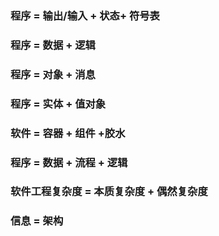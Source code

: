 ### 程序 = 输出/输入 + 状态+ 符号表
 

### 程序 = 数据 + 逻辑

### 程序 = 对象 + 消息


### 程序 = 实体 + 值对象   

### 软件 = 容器 + 组件 +胶水


### 程序  = 数据 + 流程 + 逻辑



### 软件工程复杂度 = 本质复杂度 + 偶然复杂度



###  信息 = 架构




